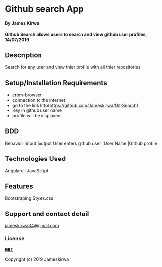 # Github search App

#### By **James Kirwa**

#### Github Search allows users to search and view github user profiles, 14/07/2019

## Description
 Search for any user and view thier profile with all thier repositories

## Setup/Installation Requirements
* crom-browser
* connection to the internet
* go to the link http[https://github.com/Jameskirwa/Git-Search]
* Key in github user name
* profile will be displayed


## BDD
 Behavior                        |input                  |output User enters github user                     |User Name              |Github profile       


## Technologies Used
  Angularcli
  JavaScript
## Features
   Bootstraping
   Styles.css

## Support and contact detail
jameskirwa34@gmail.com
### License
**[MIT](https://github.com/angular/angular.js/blob/master/LICENSE)**

Copyright (c) 2019 Jameskirwa
